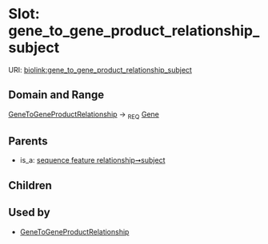 
# Slot: gene_to_gene_product_relationship_subject




URI: [biolink:gene_to_gene_product_relationship_subject](https://w3id.org/biolink/vocab/gene_to_gene_product_relationship_subject)


## Domain and Range

[GeneToGeneProductRelationship](GeneToGeneProductRelationship.md) &#8594;  <sub>REQ</sub> [Gene](Gene.md)

## Parents

 *  is_a: [sequence feature relationship➞subject](sequence_feature_relationship_subject.md)

## Children


## Used by

 * [GeneToGeneProductRelationship](GeneToGeneProductRelationship.md)
